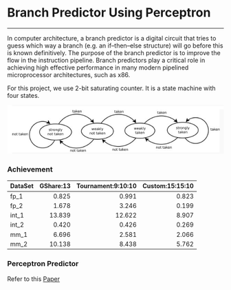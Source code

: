 # Branch Predictor Using Perceptron

------

In computer architecture, a branch predictor is a digital circuit that tries to guess which way a branch (e.g. an if–then–else structure) will go before this is known definitively. The purpose of the branch predictor is to improve the flow in the instruction pipeline. Branch predictors play a critical role in achieving high effective performance in many modern pipelined microprocessor architectures, such as x86.

For this project, we use 2-bit saturating counter. It is a state machine with four states.

![stateMachine](./doc/StateMachine.png)

### Achievement

| DataSet | GShare:13   |  Tournament:9:10:10  | Custom:15:15:10  | 
| --------   | ----:  | ----:  | ----:  |
| fp_1    | 0.825 | 0.991 | 0.823 |
| fp_2    | 1.678 | 3.246 | 0.199 |
| int_1   | 13.839 | 12.622 | 8.907 |
| int_2   | 0.420 | 0.426 | 0.269 |
| mm_1   | 6.696 | 2.581 | 2.066 |
| mm_2   | 10.138 | 8.438 | 5.762 |

### Perceptron Predictor
 Refer to this [Paper](https://www.cs.utexas.edu/~lin/papers/hpca01.pdf)











